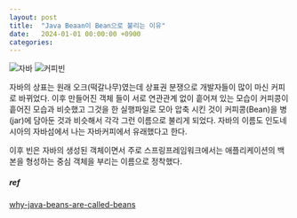 ```yaml
---
layout: post
title:  "Java Beaan이 Bean으로 불리는 이유"
date:   2024-01-01 00:00:00 +0900
categories: 
---
```



![자바](/img/자바상표.png)
![커피빈](/img/bean-jar.png)

자바의 상표는 원래 오크(떡갈나무)였는데 상표권 분쟁으로 개발자들이 많이 마신 커피로 바뀌었다. 이후 만들어진 객체 들이 서로 연관관계 없이 흩어져 있는 모습이 커피콩이 흩어진 모습과 비슷했고 그것을 한 실행파일로 모아 압축 시킨 것이 커피콩(Bean)을 병(jar)에 담아둔 것과 비슷해서 각각 그런 이름으로 불리게 되었다. 자바의 이름도 인도네시아의 자바섬에서 나는 자바커피에서 유래했다고 한다.

이후 빈은 자바의 생성된 객체이면서 주로 스프링프레임워크에서는 애플리케이션의 백본을 형성하는 중심 객체을 부리는 이름으로 정착했다.


##### ref

[why-java-beans-are-called-beans](https://stackoverflow.com/questions/18609030/why-java-beans-are-called-beans)
